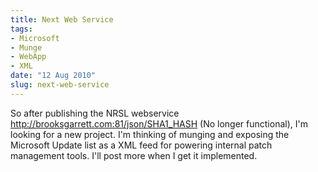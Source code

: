 ```yaml
---
title: Next Web Service
tags:
- Microsoft
- Munge
- WebApp
- XML
date: "12 Aug 2010"
slug: next-web-service
---
```


So after publishing the NRSL webservice http://brooksgarrett.com:81/json/SHA1_HASH (No longer functional), I'm looking for a new project. I'm thinking of munging and exposing the Microsoft Update list as a XML feed for powering internal patch management tools. I'll post more when I get it implemented.
